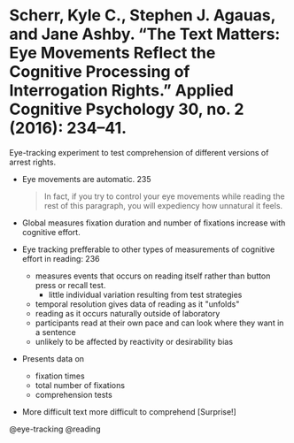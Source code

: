 # Scherr, Kyle C., Stephen J. Agauas, and Jane Ashby. “The Text Matters: Eye Movements Reflect the Cognitive Processing of Interrogation Rights.” Applied Cognitive Psychology 30, no. 2 (2016): 234–41.

Eye-tracking experiment to test comprehension of different versions of arrest rights.

- Eye movements are automatic. 235

  > In fact, if you try to control your eye movements while reading the rest of this paragraph, you will expediency how unnatural it feels.

- Global measures fixation duration and number of fixations increase with cognitive effort. 

- Eye tracking prefferable to other types of measurements of cognitive effort in reading: 236
  - measures events that occurs on reading itself rather than button press or recall test.
    - little individual variation resulting from test strategies
  - temporal resolution gives data of reading as it "unfolds"
  - reading as it occurs naturally outside of laboratory
  - participants read at their own pace and can look where they want in a sentence
  - unlikely to be affected by reactivity or desirability bias

- Presents data on
  - fixation times
  - total number of fixations
  - comprehension tests

- More difficult text more difficult to comprehend [Surprise!]

@eye-tracking
@reading
